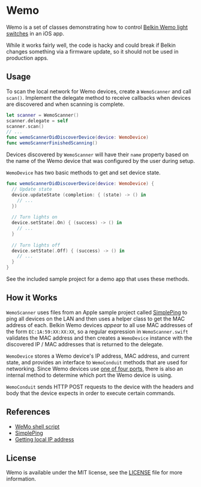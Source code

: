 # Wemo

Wemo is a set of classes demonstrating how to control [Belkin Wemo light switches](http://www.belkin.com/us/search?q=:sortByProductRank:categoryPath:/Web/WSCH/WSWH/WSWHAS&show=All) in an iOS app.

While it works fairly well, the code is hacky and could break if Belkin changes something via a firmware update, so it should not be used in production apps.

## Usage

To scan the local network for Wemo devices, create a `WemoScanner` and call `scan()`. Implement the delegate method to receive callbacks when devices are discovered and when scanning is complete.

``` swift
let scanner = WemoScanner()
scanner.delegate = self
scanner.scan()
// ...
func wemoScannerDidDiscoverDevice(device: WemoDevice)
func wemoScannerFinishedScanning()
```

Devices discovered by `WemoScanner` will have their `name` property based on the name of the Wemo device that was configured by the user during setup. 

`WemoDevice` has two basic methods to get and set device state.

``` swift
func wemoScannerDidDiscoverDevice(device: WemoDevice) {
  // Update state
  device.updateState (completion: { (state) -> () in
	// ...		
  })
  
  // Turn lights on
  device.setState(.On) { (success) -> () in
  	// ...
  }
  
  // Turn lights off
  device.setState(.Off) { (success) -> () in
  	// ...
  }
}
```

See the included sample project for a demo app that uses these methods.

## How it Works

`WemoScanner` uses files from an Apple sample project called [SimplePing](https://developer.apple.com/library/mac/samplecode/SimplePing/Introduction/Intro.html) to ping all devices on the LAN and then uses a helper class to get the MAC address of each. Belkin Wemo devices *appear* to all use MAC addresses of the form `EC:1A:59:XX:XX:XX`, so a regular expression in `WemoScanner.swift` validates the MAC address and then creates a `WemoDevice` instance with the discovered IP / MAC addresses that is returned to the delegate.

`WemoDevice` stores a Wemo device's IP address, MAC address, and current state, and provides an interface to `WemoConduit` methods that are used for networking. Since Wemo devices use [one of four ports](https://bitbucket.org/jacklawry/wemo/src/cc2016b8718203fc501dbd557c305a4189611713/wemo_control.sh?at=master&fileviewer=file-view-default), there is also an internal method to determine which port the Wemo device is using.

`WemoConduit` sends HTTP POST requests to the device with the headers and body that the device expects in order to execute certain commands.

## References

- [WeMo shell script](https://bitbucket.org/jacklawry/wemo/src/cc2016b8718203fc501dbd557c305a4189611713/wemo_control.sh?at=master&fileviewer=file-view-default)
- [SimplePing](https://developer.apple.com/library/mac/samplecode/SimplePing/Introduction/Intro.html)
- [Getting local IP address](http://stackoverflow.com/questions/25626117/how-to-get-ip-address-in-swift)

## License

Wemo is available under the MIT license, see the [LICENSE](https://github.com/gizmosachin/Wemo/blob/master/LICENSE) file for more information.